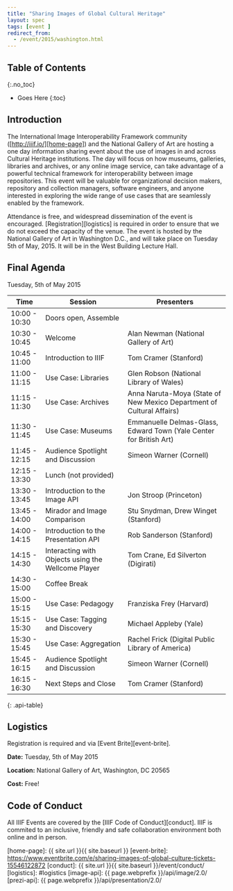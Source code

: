 ```yaml
---
title: "Sharing Images of Global Cultural Heritage"
layout: spec
tags: [event ]
redirect_from:
  - /event/2015/washington.html
---
```


## Table of Contents
{:.no_toc}

* Goes Here
{:toc}

## Introduction

The International Image Interoperability Framework community ([http://iiif.io/][home-page]) and the National Gallery of Art are hosting a one day information sharing event about the use of images in and across Cultural Heritage institutions.  The day will focus on how museums, galleries, libraries and archives, or any online image service, can take advantage of a powerful technical framework for interoperability between image repositories.   This event will be valuable for organizational decision makers, repository and collection managers, software engineers, and anyone interested in exploring the wide range of use cases that are seamlessly enabled by the framework.  

Attendance is free, and widespread dissemination of the event is encouraged.  [Registration][logistics] is required in order to ensure that we do not exceed the capacity of the venue.  The event is hosted by the National Gallery of Art in Washington D.C., and will take place on Tuesday 5th of May, 2015. It will be in the West Building Lecture Hall.

## Final Agenda

Tuesday, 5th of May 2015

| Time           | Session | Presenters |
| -------------- | ------- | ---------- |
| 10:00 - 10:30  | Doors open, Assemble |  |
| 10:30 - 10:45  | Welcome | Alan Newman (National Gallery of Art) |
| 10:45 - 11:00  | Introduction to IIIF | Tom Cramer (Stanford) |
| 11:00 - 11:15  | Use Case: Libraries | Glen Robson (National Library of Wales) |
| 11:15 - 11:30  | Use Case: Archives | Anna Naruta-Moya (State of New Mexico Department of Cultural Affairs) |
| 11:30 - 11:45  | Use Case: Museums | Emmanuelle Delmas-Glass, Edward Town (Yale Center for British Art) |
| 11:45 - 12:15  | Audience Spotlight and Discussion | Simeon Warner (Cornell)|
| 12:15 - 13:30  | Lunch (not provided)| |
| 13:30 - 13:45  | Introduction to the Image API | Jon Stroop (Princeton) |
| 13:45 - 14:00  | Mirador and Image Comparison | Stu Snydman, Drew Winget (Stanford) |
| 14:00 - 14:15  | Introduction to the Presentation API | Rob Sanderson (Stanford) |
| 14:15 - 14:30  | Interacting with Objects using the Wellcome Player | Tom Crane, Ed Silverton (Digirati) |
| 14:30 - 15:00  | Coffee Break| |
| 15:00 - 15:15  | Use Case: Pedagogy | Franziska Frey (Harvard) |
| 15:15 - 15:30  | Use Case: Tagging and Discovery | Michael Appleby (Yale) |
| 15:30 - 15:45  | Use Case: Aggregation | Rachel Frick (Digital Public Library of America) |
| 15:45 - 16:15  | Audience Spotlight and Discussion | Simeon Warner (Cornell) |
| 16:15 - 16:30  | Next Steps and Close | Tom Cramer (Stanford) |
{: .api-table}

## Logistics

Registration is required and via [Event Brite][event-brite].

__Date:__ Tuesday, 5th of May 2015

__Location:__ National Gallery of Art, Washington, DC 20565

__Cost:__ Free!


## Code of Conduct

All IIIF Events are covered by the [IIIF Code of Conduct][conduct]. IIIF is commited to an inclusive, friendly and safe collaboration environment both online and in person.

[home-page]: {{ site.url }}{{ site.baseurl }}
[event-brite]: https://www.eventbrite.com/e/sharing-images-of-global-culture-tickets-15546122872
[conduct]: {{ site.url }}{{ site.baseurl }}/event/conduct/
[logistics]: #logistics
[image-api]: {{ page.webprefix }}/api/image/2.0/
[prezi-api]: {{ page.webprefix }}/api/presentation/2.0/
